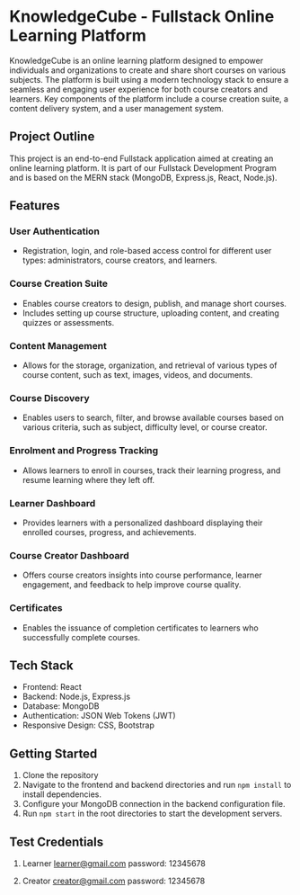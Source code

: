 # KnowledgeCube - Fullstack Online Learning Platform

KnowledgeCube is an online learning platform designed to empower individuals and organizations to create and share short courses on various subjects. The platform is built using a modern technology stack to ensure a seamless and engaging user experience for both course creators and learners. Key components of the platform include a course creation suite, a content delivery system, and a user management system.

## Project Outline

This project is an end-to-end Fullstack application aimed at creating an online learning platform. It is part of our Fullstack Development Program and is based on the MERN stack (MongoDB, Express.js, React, Node.js).

## Features

### User Authentication

- Registration, login, and role-based access control for different user types: administrators, course creators, and learners.

### Course Creation Suite

- Enables course creators to design, publish, and manage short courses.
- Includes setting up course structure, uploading content, and creating quizzes or assessments.

### Content Management

- Allows for the storage, organization, and retrieval of various types of course content, such as text, images, videos, and documents.

### Course Discovery

- Enables users to search, filter, and browse available courses based on various criteria, such as subject, difficulty level, or course creator.

### Enrolment and Progress Tracking

- Allows learners to enroll in courses, track their learning progress, and resume learning where they left off.

### Learner Dashboard

- Provides learners with a personalized dashboard displaying their enrolled courses, progress, and achievements.

### Course Creator Dashboard

- Offers course creators insights into course performance, learner engagement, and feedback to help improve course quality.

### Certificates

- Enables the issuance of completion certificates to learners who successfully complete courses.

## Tech Stack

- Frontend: React
- Backend: Node.js, Express.js
- Database: MongoDB
- Authentication: JSON Web Tokens (JWT)
- Responsive Design: CSS, Bootstrap

## Getting Started

1. Clone the repository
2. Navigate to the frontend and backend directories and run `npm install` to install dependencies.
3. Configure your MongoDB connection in the backend configuration file.
4. Run `npm start` in the root directories to start the development servers.

## Test Credentials

1. Learner
   learner@gmail.com
   password: 12345678

2. Creator
   creator@gmail.com
   password: 12345678
